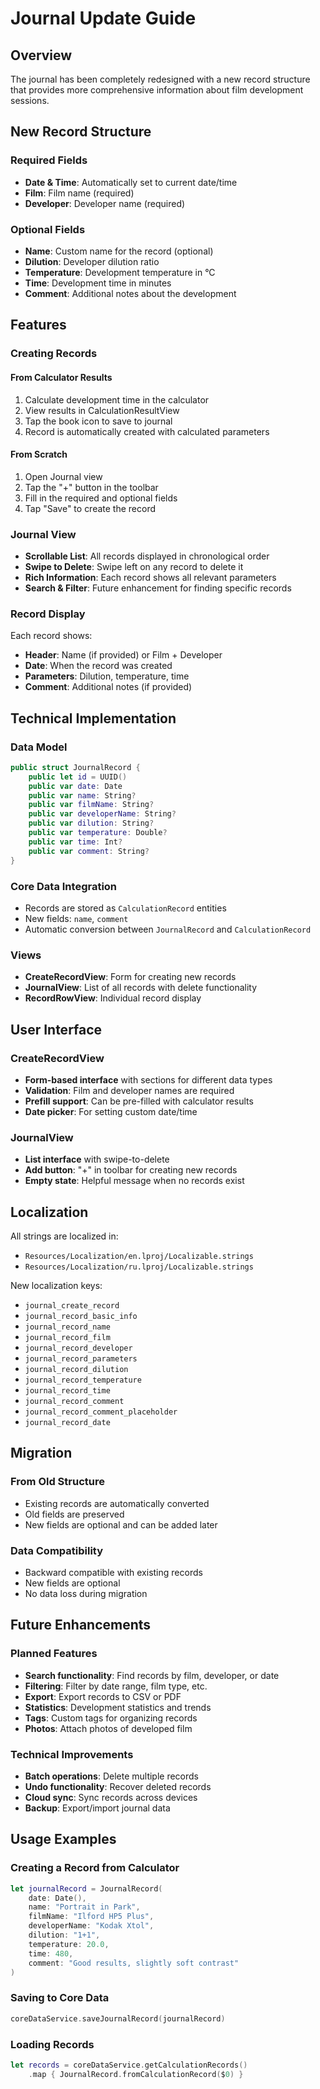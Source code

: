 # Journal Update Guide

## Overview

The journal has been completely redesigned with a new record structure that provides more comprehensive information about film development sessions.

## New Record Structure

### Required Fields
- **Date & Time**: Automatically set to current date/time
- **Film**: Film name (required)
- **Developer**: Developer name (required)

### Optional Fields
- **Name**: Custom name for the record (optional)
- **Dilution**: Developer dilution ratio
- **Temperature**: Development temperature in °C
- **Time**: Development time in minutes
- **Comment**: Additional notes about the development

## Features

### Creating Records

#### From Calculator Results
1. Calculate development time in the calculator
2. View results in CalculationResultView
3. Tap the book icon to save to journal
4. Record is automatically created with calculated parameters

#### From Scratch
1. Open Journal view
2. Tap the "+" button in the toolbar
3. Fill in the required and optional fields
4. Tap "Save" to create the record

### Journal View
- **Scrollable List**: All records displayed in chronological order
- **Swipe to Delete**: Swipe left on any record to delete it
- **Rich Information**: Each record shows all relevant parameters
- **Search & Filter**: Future enhancement for finding specific records

### Record Display
Each record shows:
- **Header**: Name (if provided) or Film + Developer
- **Date**: When the record was created
- **Parameters**: Dilution, temperature, time
- **Comment**: Additional notes (if provided)

## Technical Implementation

### Data Model
```swift
public struct JournalRecord {
    public let id = UUID()
    public var date: Date
    public var name: String?
    public var filmName: String?
    public var developerName: String?
    public var dilution: String?
    public var temperature: Double?
    public var time: Int?
    public var comment: String?
}
```

### Core Data Integration
- Records are stored as `CalculationRecord` entities
- New fields: `name`, `comment`
- Automatic conversion between `JournalRecord` and `CalculationRecord`

### Views
- **CreateRecordView**: Form for creating new records
- **JournalView**: List of all records with delete functionality
- **RecordRowView**: Individual record display

## User Interface

### CreateRecordView
- **Form-based interface** with sections for different data types
- **Validation**: Film and developer names are required
- **Prefill support**: Can be pre-filled with calculator results
- **Date picker**: For setting custom date/time

### JournalView
- **List interface** with swipe-to-delete
- **Add button**: "+" in toolbar for creating new records
- **Empty state**: Helpful message when no records exist

## Localization

All strings are localized in:
- `Resources/Localization/en.lproj/Localizable.strings`
- `Resources/Localization/ru.lproj/Localizable.strings`

New localization keys:
- `journal_create_record`
- `journal_record_basic_info`
- `journal_record_name`
- `journal_record_film`
- `journal_record_developer`
- `journal_record_parameters`
- `journal_record_dilution`
- `journal_record_temperature`
- `journal_record_time`
- `journal_record_comment`
- `journal_record_comment_placeholder`
- `journal_record_date`

## Migration

### From Old Structure
- Existing records are automatically converted
- Old fields are preserved
- New fields are optional and can be added later

### Data Compatibility
- Backward compatible with existing records
- New fields are optional
- No data loss during migration

## Future Enhancements

### Planned Features
- **Search functionality**: Find records by film, developer, or date
- **Filtering**: Filter by date range, film type, etc.
- **Export**: Export records to CSV or PDF
- **Statistics**: Development statistics and trends
- **Tags**: Custom tags for organizing records
- **Photos**: Attach photos of developed film

### Technical Improvements
- **Batch operations**: Delete multiple records
- **Undo functionality**: Recover deleted records
- **Cloud sync**: Sync records across devices
- **Backup**: Export/import journal data

## Usage Examples

### Creating a Record from Calculator
```swift
let journalRecord = JournalRecord(
    date: Date(),
    name: "Portrait in Park",
    filmName: "Ilford HP5 Plus",
    developerName: "Kodak Xtol",
    dilution: "1+1",
    temperature: 20.0,
    time: 480,
    comment: "Good results, slightly soft contrast"
)
```

### Saving to Core Data
```swift
coreDataService.saveJournalRecord(journalRecord)
```

### Loading Records
```swift
let records = coreDataService.getCalculationRecords()
    .map { JournalRecord.fromCalculationRecord($0) }
``` 